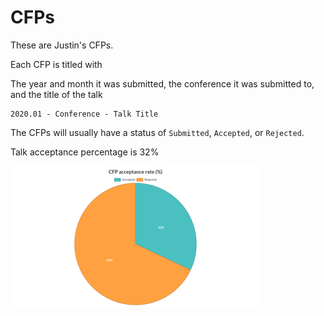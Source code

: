 # CFPs

These are Justin's CFPs.

Each CFP is titled with

The year and month it was submitted, the conference it was submitted to, and the title of the talk

```
2020.01 - Conference - Talk Title
```

The CFPs will usually have a status of `Submitted`, `Accepted`, or `Rejected`.

Talk acceptance percentage is 32%

![](chart.png)
